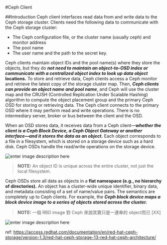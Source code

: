 

#Ceph Client

##Introduction
Ceph client interfaces read data from and write data to the Ceph storage cluster. Clients need the following data to communicate with the Ceph storage cluster:

* The Ceph configuration file, or the cluster name (usually ceph) and monitor address
* The pool name
* The user name and the path to the secret key.

Ceph clients maintain object IDs and the pool name(s) where they store the objects, but they do ***not need to maintain an object-to-OSD index or communicate with a centralized object index to look up data object* locations.** To store and retrieve data, Ceph clients access a Ceph monitor and retrieve the latest copy of the storage cluster map. Then, ***Ceph clients can provide an object name and pool name***, and Ceph will use the cluster map and the CRUSH (Controlled Replication Under Scalable Hashing) algorithm to compute the object placement group and the primary Ceph OSD for storing or retrieving data. The Ceph client connects to the primary OSD where it may perform read and write operations. There is no intermediary server, broker or bus between the client and the OSD.

When an OSD stores data, it receives data from a Ceph client—***​whether the client is a Ceph Block Device, a Ceph Object Gateway or another interface—​and it stores the data as an object.*** Each object corresponds to a file in a filesystem, which is stored on a storage device such as a hard disk. Ceph OSDs handle the read/write operations on the storage device.

![enter image description here](https://lh3.googleusercontent.com/-RmqV62KceWI/VqQ1qI7TT6I/AAAAAAAAChc/8vKDzAQRmSU/s0/Image.png "OSD3.png")

> **NOTE:** An object ID is unique across the entire cluster, not just the local filesystem.

Ceph OSDs store all data as objects in a **flat namespace (e.g., no hierarchy of directories).** An object has a cluster-wide unique identifier, binary data, and metadata consisting of a set of name/value pairs. The semantics are completely up to Ceph clients. For example, the ***Ceph block device maps a block device image to a series of objects stored across the cluster.***

> **NOTE:** 一個 RBD image 對 Ceph 來說其實只是一連串的 object而已 [XX]

![enter image description here](https://access.redhat.com/webassets/avalon/d/Red_Hat_Ceph_Storage-1.3-Red_Hat_Ceph_Architecture-en-US/images/diag-7f5336995654f25b757e87e4e588065e.png)


ref: https://access.redhat.com/documentation/en/red-hat-ceph-storage/version-1.3/red-hat-ceph-storage-13-red-hat-ceph-architecture/
